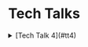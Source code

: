 # Tech Talks

<details>
  <summary>[Tech Talk 4](#tt4)</summary>

### Python, JavaScript Development
<OL> 
<li> Class </li>
<li> Procedure/Function(JS)/Def(Pyton) </li>
<li> SQLAlchemy Developing Procedure  </li>
<li> SQL Ordering </li>
</OL> 
Notes:
  <table>
    <tr>
      <th>TT4 Code</th>
      <th>Model</th>
      <th>View</th>
      <th>Control</th>
    </tr>
    <tr>
      <td><a href="https://github.com/nighthawkcoders/nighthawk_csp/tree/master/crud" target="_blank">Blueprint</a></td>
      <td><a href="https://github.com/nighthawkcoders/nighthawk_csp/blob/master/crud/model.py" target="_blank">Definition</a></td>
      <td><a href="https://github.com/nighthawkcoders/nighthawk_csp/blob/master/crud/templates/crud/search.html" target="_blank">Search</a></td>
      <td><a href="https://github.com/nighthawkcoders/nighthawk_csp/blob/master/crud/app_crud.py" target="_blank">Calling</a></td>
    </tr>
  </table>
</details>
